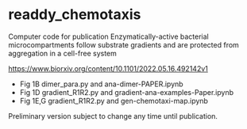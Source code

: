# readdy_chemotaxis
Computer code for publication Enzymatically-active bacterial microcompartments follow substrate gradients and are protected from aggregation in a cell-free system

https://www.biorxiv.org/content/10.1101/2022.05.16.492142v1

* Fig 1B dimer_para.py and ana-dimer-PAPER.ipynb
* Fig 1D gradient_R1R2.py and gradient-ana-examples-Paper.ipynb
* Fig 1E,G gradient_R1R2.py and gen-chemotaxi-map.ipynb

Preliminary version subject to change any time until publication.

